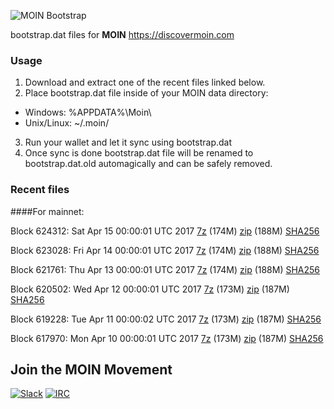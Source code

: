 ![MOIN Bootstrap](https://i.imgur.com/KjM1jMp.jpg)

bootstrap.dat files for **MOIN** https://discovermoin.com

### Usage

1. Download and extract one of the recent files linked below.
2. Place bootstrap.dat file inside of your MOIN data directory:
 - Windows: %APPDATA%\Moin\
 - Unix/Linux: ~/.moin/
3. Run your wallet and let it sync using bootstrap.dat
4. Once sync is done bootstrap.dat file will be renamed to bootstrap.dat.old automagically and can be safely removed.


### Recent files

####For mainnet:

Block 624312: Sat Apr 15 00:00:01 UTC 2017 [7z](https://transfer.sh/LDWtz/bootstrap.dat.20170415.7z) (174M) [zip](https://transfer.sh/nvVk3/bootstrap.dat.20170415.zip) (188M) [SHA256](https://transfer.sh/iI0a8/sha256.txt)

Block 623028: Fri Apr 14 00:00:01 UTC 2017 [7z](https://transfer.sh/4I90y/bootstrap.dat.20170414.7z) (174M) [zip](https://transfer.sh/1yC10/bootstrap.dat.20170414.zip) (188M) [SHA256](https://transfer.sh/QiBSS/sha256.txt)

Block 621761: Thu Apr 13 00:00:01 UTC 2017 [7z](https://transfer.sh/14qrCg/bootstrap.dat.20170413.7z) (174M) [zip](https://transfer.sh/5kgPz/bootstrap.dat.20170413.zip) (188M) [SHA256](https://transfer.sh/fqvve/sha256.txt)

Block 620502: Wed Apr 12 00:00:01 UTC 2017 [7z](https://transfer.sh/cZfvi/bootstrap.dat.20170412.7z) (173M) [zip](https://transfer.sh/10EJrc/bootstrap.dat.20170412.zip) (187M) [SHA256](https://transfer.sh/wmgxu/sha256.txt)

Block 619228: Tue Apr 11 00:00:02 UTC 2017 [7z](https://transfer.sh/BSXiW/bootstrap.dat.20170411.7z) (173M) [zip](https://transfer.sh/TGUQX/bootstrap.dat.20170411.zip) (187M) [SHA256](https://transfer.sh/ZeHAI/sha256.txt)

Block 617970: Mon Apr 10 00:00:01 UTC 2017 [7z](https://transfer.sh/Nk0xw/bootstrap.dat.20170410.7z) (173M) [zip](https://transfer.sh/AvY6W/bootstrap.dat.20170410.zip) (187M) [SHA256](https://transfer.sh/15UwQA/sha256.txt)

## Join the MOIN Movement

[![Slack](https://i.imgur.com/Xy0IEJN.png)](https://discovermoin.herokuapp.com)
[![IRC](http://i.imgur.com/amUnKGQ.png)](https://kiwiirc.com/client/irc.freenode.net/#moin-crypto)
